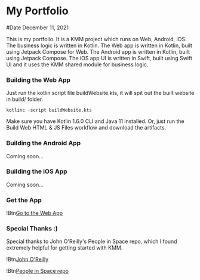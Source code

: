 # My Portfolio
#Date December 11, 2021

This is my portfolio. It is a KMM project which runs on Web, Android, iOS. The business logic is written in Kotlin. The Web app is written in Kotlin, built using Jetpack Compose for Web. The Android app is written in Kotlin, built using Jetpack Compose. The iOS app UI is written in Swift, built using Swift UI and it uses the KMM shared module for business logic.

### Building the Web App

Just run the kotlin script file buildWebsite.kts, it will spit out the built website in build/ folder.

```
kotlinc -script buildWebsite.kts
```

Make sure you have Kotlin 1.6.0 CLI and Java 11 installed. Or, just run the Build Web HTML & JS Files workflow and download the artifacts.

### Building the Android App

Coming soon...

### Building the iOS App

Coming soon...

### Get the App

!Btn[Go to the Web App](https://amanshuraikwar.github.io)

### Special Thanks :)

Special thanks to John O'Reilly's  People in Space repo, which I found extremely helpful for getting started with KMM.

!Btn[John O'Reilly](https://github.com/joreilly)

!Btn[People in Space repo](https://github.com/joreilly/PeopleInSpace)